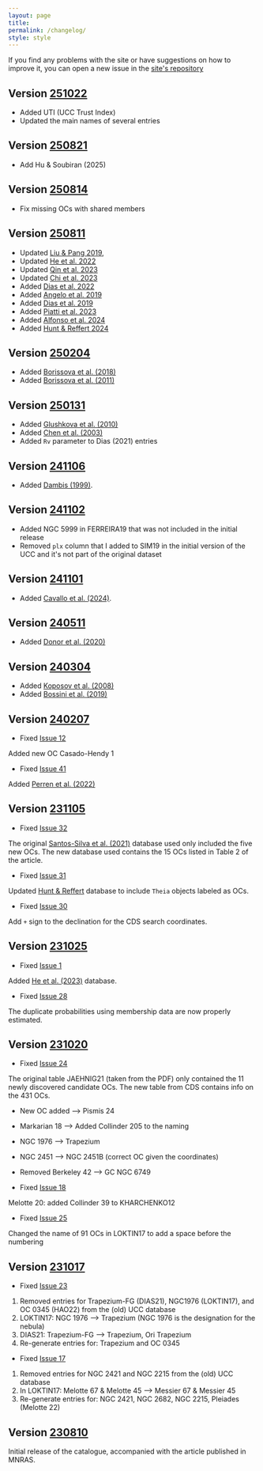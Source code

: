```yaml
---
layout: page
title: 
permalink: /changelog/
style: style
---
```


If you find any problems with the site or have suggestions on how to improve it,
you can open a new issue in the [site's repository](https://github.com/ucc23/ucc/issues)


## Version [251022](https://doi.org/10.5281/zenodo.17415886)

- Added UTI (UCC Trust Index)
- Updated the main names of several entries


## Version [250821](https://doi.org/10.5281/zenodo.16929261)

- Add Hu & Soubiran (2025)


## Version [250814](https://doi.org/10.5281/zenodo.16878238)

- Fix missing OCs with shared members


## Version [250811](https://doi.org/10.5281/zenodo.16817343)

- Updated [Liu & Pang 2019](https://ui.adsabs.harvard.edu/abs/2019ApJS..245...32L),
- Updated [He et al. 2022](https://ui.adsabs.harvard.edu/abs/2022ApJS..262....7H)
- Updated [Qin et al. 2023](https://ui.adsabs.harvard.edu/abs/2023ApJS..265...12Q)
- Updated [Chi et al. 2023](https://ui.adsabs.harvard.edu/abs/2023RAA....23f5008C)
- Added [Dias et al. 2022](https://ui.adsabs.harvard.edu/abs/2002A%26A...389..871D)
- Added [Angelo et al. 2019](https://ui.adsabs.harvard.edu/abs/2019A%26A...624A...8A)
- Added [Dias et al. 2019](https://ui.adsabs.harvard.edu/abs/2019MNRAS.486.5726D)
- Added [Piatti et al. 2023](https://ui.adsabs.harvard.edu/abs/2023MNRAS.518.6216P)
- Added [Alfonso et al. 2024](https://ui.adsabs.harvard.edu/abs/2024A%26A...689A..18A)
- Added [Hunt & Reffert 2024](https://ui.adsabs.harvard.edu/abs/2024A%26A...686A..42H)


## Version [250204](https://doi.org/10.5281/zenodo.14801947)

- Added [Borissova et al. (2018)](https://ui.adsabs.harvard.edu/abs/2018MNRAS.481.3902B)
- Added [Borissova et al. (2011)](https://ui.adsabs.harvard.edu/abs/2011A%26A...532A.131B/)


## Version [250131](https://doi.org/10.5281/zenodo.14782856)

- Added [Glushkova et al. (2010)](https://ui.adsabs.harvard.edu/abs/2010AstL...36...75G/)
- Added [Chen et al. (2003)](https://ui.adsabs.harvard.edu/abs/2003AJ....125.1397C)
- Added `Rv` parameter to Dias (2021) entries


## Version [241106](https://zenodo.org/records/14047628)

- Added [Dambis (1999)](https://ui.adsabs.harvard.edu/abs/1999AstL...25....7D).


## Version [241102](https://zenodo.org/records/14028837)

- Added NGC 5999 in FERREIRA19 that was not included in the initial release
- Removed `plx` column that I added to SIM19 in the initial version of the UCC and it's
  not part of the original dataset


## Version [241101](https://zenodo.org/records/14025432)

- Added [Cavallo et al. (2024)](https://ui.adsabs.harvard.edu/abs/2024AJ....167...12C/abstract).


## Version [240511](https://zenodo.org/records/11179393)

- Added [Donor et al. (2020)](https://ui.adsabs.harvard.edu/abs/2020AJ....159..199D/abstract)


## Version [240304](https://doi.org/10.5281/zenodo.10779488)

- Added [Koposov et al. (2008)](https://ui.adsabs.harvard.edu/abs/2008A%26A...486..771K/abstract)
- Added [Bossini et al. (2019)](https://ui.adsabs.harvard.edu/abs/2019A%26A...623A.108B/abstract)


## Version [240207](https://doi.org/10.5281/zenodo.10632525)

- Fixed [Issue 12](https://github.com/ucc23/ucc/issues/12)

Added new OC Casado-Hendy 1

- Fixed [Issue 41](https://github.com/ucc23/ucc/issues/41)

Added [Perren et al. (2022)](https://ui.adsabs.harvard.edu/abs/2022A%26A...663A.131P/abstract)


## Version [231105](https://doi.org/10.5281/zenodo.10072846)

- Fixed [Issue 32](https://github.com/ucc23/ucc/issues/32)

The original [Santos-Silva et al. (2021)](https://ui.adsabs.harvard.edu/abs/2021MNRAS.508.1033S/abstract) database used only included the five
new OCs. The new database used contains the 15 OCs listed in Table 2 of the article.

- Fixed [Issue 31](https://github.com/ucc23/ucc/issues/31)

Updated [Hunt & Reffert](https://ui.adsabs.harvard.edu/abs/2023A%26A...673A.114H/abstract) database to include `Theia` objects labeled as OCs.

- Fixed [Issue 30](https://github.com/ucc23/ucc/issues/30)

Add `+`  sign to the declination for the CDS search coordinates.


## Version [231025](https://doi.org/10.5281/zenodo.10042028)

- Fixed [Issue 1](https://github.com/ucc23/ucc/issues/1)

Added [He et al. (2023)](https://ui.adsabs.harvard.edu/abs/2023ApJS..267...34H/abstract) database.

- Fixed [Issue 28](https://github.com/ucc23/ucc/issues/28)

The duplicate probabilities using membership data are now properly estimated.


## Version [231020](https://zenodo.org/records/10028579)

- Fixed [Issue 24](https://github.com/ucc23/ucc/issues/24)

The original table JAEHNIG21 (taken from the PDF) only contained the 11 newly
discovered candidate OCs. The new table from CDS contains info on the 431 OCs.

- New OC added --> Pismis 24
- Markarian 18 --> Added Collinder 205 to the naming
- NGC 1976 --> Trapezium
- NGC 2451 --> NGC 2451B (correct OC given the coordinates)
- Removed Berkeley 42 --> GC NGC 6749

- Fixed [Issue 18](https://github.com/ucc23/ucc/issues/18)

Melotte 20: added Collinder 39 to KHARCHENKO12

- Fixed [Issue 25](https://github.com/ucc23/ucc/issues/25)

Changed the name of 91 OCs in LOKTIN17 to add a space before the numbering


## Version [231017](https://zenodo.org/records/10015787)

- Fixed [Issue 23](https://github.com/ucc23/ucc/issues/23)

1. Removed entries for Trapezium-FG (DIAS21), NGC1976 (LOKTIN17), and
   OC 0345 (HAO22) from the (old) UCC database
2. LOKTIN17: NGC 1976 --> Trapezium (NGC 1976 is the designation for the nebula)
3. DIAS21: Trapezium-FG --> Trapezium, Ori Trapezium
4. Re-generate entries for: Trapezium and OC 0345

- Fixed [Issue 17](https://github.com/ucc23/ucc/issues/17)

1. Removed entries for NGC 2421 and NGC 2215 from the (old) UCC database
2. In LOKTIN17: Melotte 67 & Melotte 45 --> Messier 67 & Messier 45
3. Re-generate entries for: NGC 2421, NGC 2682, NGC 2215, Pleiades (Melotte 22)


## Version [230810](https://zenodo.org/records/8250524)

Initial release of the catalogue, accompanied with the article published in MNRAS.
